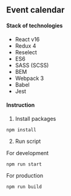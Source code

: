 ## Event calendar

#### Stack of technologies
- React v16
- Redux 4
- Reselect
- ES6
- SASS (SCSS)
- BEM
- Webpack 3
- Babel
- Jest

#### Instruction
1. Install packages
```
npm install
```
2. Run script

For development
```
npm run start
```

For production
```
npm run build
```
